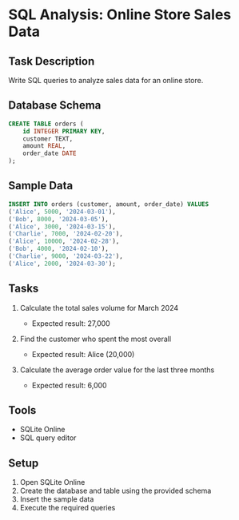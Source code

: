 # SQL Analysis: Online Store Sales Data

## Task Description
Write SQL queries to analyze sales data for an online store.

## Database Schema
```sql
CREATE TABLE orders (
    id INTEGER PRIMARY KEY,
    customer TEXT,
    amount REAL,
    order_date DATE
);
```

## Sample Data
```sql
INSERT INTO orders (customer, amount, order_date) VALUES
('Alice', 5000, '2024-03-01'),
('Bob', 8000, '2024-03-05'),
('Alice', 3000, '2024-03-15'),
('Charlie', 7000, '2024-02-20'),
('Alice', 10000, '2024-02-28'),
('Bob', 4000, '2024-02-10'),
('Charlie', 9000, '2024-03-22'),
('Alice', 2000, '2024-03-30');
```

## Tasks
1. Calculate the total sales volume for March 2024
   - Expected result: 27,000

2. Find the customer who spent the most overall
   - Expected result: Alice (20,000)

3. Calculate the average order value for the last three months
   - Expected result: 6,000

## Tools
- SQLite Online
- SQL query editor

## Setup
1. Open SQLite Online
2. Create the database and table using the provided schema
3. Insert the sample data
4. Execute the required queries 